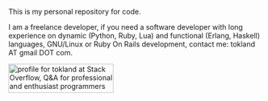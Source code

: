This is my personal repository for code.

I am a freelance developer, if you need a software developer with long experience on dynamic (Python, Ruby, Lua) and functional (Erlang, Haskell) languages, GNU/Linux or Ruby On Rails development, contact me: tokland AT gmail DOT com.

<a href='http://stackoverflow.com/users/188031/tokland'>
<img src='http://stackoverflow.com/users/flair/188031.png' alt='profile for tokland at Stack Overflow, Q&A for professional and enthusiast programmers' title='profile for tokland at Stack Overflow, Q&A for professional and enthusiast programmers' width='208' height='58'>

